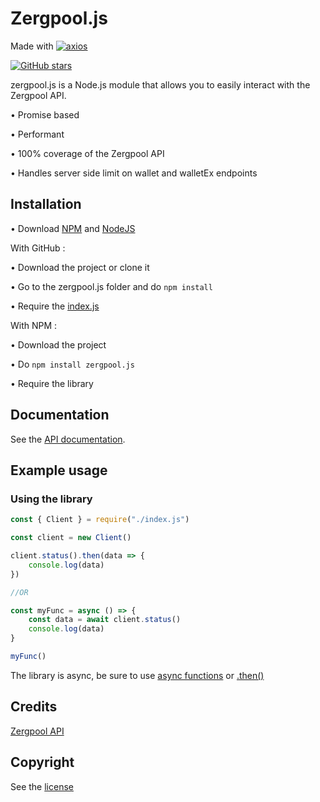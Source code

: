 # Zergpool.js

Made with [![axios](https://img.shields.io/github/package-json/dependency-version/LockBlock-dev/zergpool.js/axios)](https://www.npmjs.com/package/axios)

[![GitHub stars](https://img.shields.io/github/stars/LockBlock-dev/zergpool.js.svg)](https://github.com/LockBlock-dev/zergpool.js/stargazers)

zergpool.js is a Node.js module that allows you to easily interact with the Zergpool API.

• Promise based

• Performant

• 100% coverage of the Zergpool API

• Handles server side limit on wallet and walletEx endpoints


## Installation

• Download [NPM](https://www.npmjs.com/get-npm) and [NodeJS](https://nodejs.org)

With GitHub :

• Download the project or clone it

• Go to the zergpool.js folder and do `npm install`

• Require the [index.js](/index.js)

With NPM :

• Download the project

• Do `npm install zergpool.js`

• Require the library


## Documentation

See the [API documentation](/API.md).


## Example usage

### Using the library

```js
const { Client } = require("./index.js")

const client = new Client()

client.status().then(data => {
    console.log(data)
})

//OR

const myFunc = async () => {
    const data = await client.status()
    console.log(data)
}

myFunc()
```

The library is async, be sure to use [async functions](https://developer.mozilla.org/en-US/docs/Web/JavaScript/Reference/Statements/async_function#syntax) or [.then()](https://developer.mozilla.org/en-US/docs/Web/JavaScript/Reference/Global_Objects/Promise/then#syntax)


## Credits

[Zergpool API](https://zergpool.com/site/api)


## Copyright

See the [license](/LICENSE)